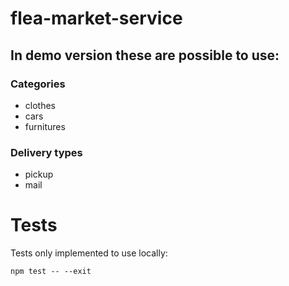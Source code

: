 # flea-market-service

## In demo version these are possible to use:

### Categories
* clothes
* cars
* furnitures

### Delivery types
* pickup
* mail

# Tests
Tests only implemented to use locally:

    npm test -- --exit